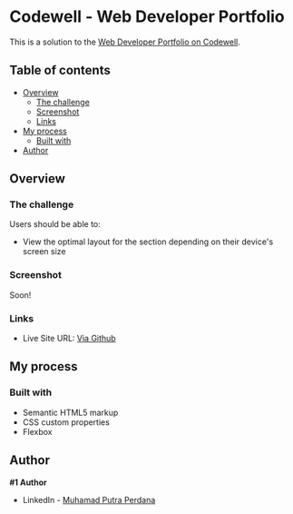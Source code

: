 # Codewell - Web Developer Portfolio

This is a solution to the [Web Developer Portfolio on Codewell](https://www.codewell.cc/challenges/web-developer-portfolio--617d4897a383e41090a3e46f).

## Table of contents

- [Overview](#overview)
  - [The challenge](#the-challenge)
  - [Screenshot](#screenshot)
  - [Links](#links)
- [My process](#my-process)
  - [Built with](#built-with)
- [Author](#author)

## Overview

### The challenge

Users should be able to:

- View the optimal layout for the section depending on their device's screen size

### Screenshot

Soon!
<!-- ![](#) -->

### Links

- Live Site URL: [Via Github](https://putraprdn.github.io/web-developer-portofolio/)

## My process

### Built with

- Semantic HTML5 markup
- CSS custom properties
- Flexbox

## Author

**#1 Author**
- LinkedIn - [Muhamad Putra Perdana](https://www.linkedin.com/in/putraprdn)

<!-- **#2 Author**
- LinkedIn - [#](https://github.com/user)
- Github - [@#](https://github.com/user) -->
